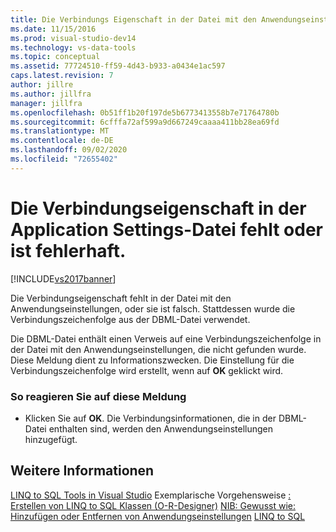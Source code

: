 ```yaml
---
title: Die Verbindungs Eigenschaft in der Datei mit den Anwendungseinstellungen fehlt oder ist falsch. | Microsoft-Dokumentation
ms.date: 11/15/2016
ms.prod: visual-studio-dev14
ms.technology: vs-data-tools
ms.topic: conceptual
ms.assetid: 77724510-ff59-4d43-b933-a0434e1ac597
caps.latest.revision: 7
author: jillre
ms.author: jillfra
manager: jillfra
ms.openlocfilehash: 0b51ff1b20f197de5b6773413558b7e71764780b
ms.sourcegitcommit: 6cfffa72af599a9d667249caaaa411bb28ea69fd
ms.translationtype: MT
ms.contentlocale: de-DE
ms.lasthandoff: 09/02/2020
ms.locfileid: "72655402"
---
```

# <a name="the-connection-property-in-the-application-settings-file-is-missing-or-incorrect"></a>Die Verbindungseigenschaft in der Application Settings-Datei fehlt oder ist fehlerhaft.
[!INCLUDE[vs2017banner](../includes/vs2017banner.md)]

Die Verbindungseigenschaft fehlt in der Datei mit den Anwendungseinstellungen, oder sie ist falsch. Stattdessen wurde die Verbindungszeichenfolge aus der DBML-Datei verwendet.

 Die DBML-Datei enthält einen Verweis auf eine Verbindungszeichenfolge in der Datei mit den Anwendungseinstellungen, die nicht gefunden wurde. Diese Meldung dient zu Informationszwecken. Die Einstellung für die Verbindungszeichenfolge wird erstellt, wenn auf **OK** geklickt wird.

### <a name="to-respond-to-this-message"></a>So reagieren Sie auf diese Meldung

- Klicken Sie auf **OK**. Die Verbindungsinformationen, die in der DBML-Datei enthalten sind, werden den Anwendungseinstellungen hinzugefügt.

## <a name="see-also"></a>Weitere Informationen
 [LINQ to SQL Tools in Visual Studio](../data-tools/linq-to-sql-tools-in-visual-studio2.md) Exemplarische Vorgehensweise [: Erstellen von LINQ to SQL Klassen (O-R-Designer)](https://msdn.microsoft.com/library/35aad4a4-2e8a-46e2-ae09-5fbfd333c233) [NIB: Gewusst wie: Hinzufügen oder Entfernen von Anwendungseinstellungen](https://msdn.microsoft.com/a233965c-126d-46ab-add4-efb758f576f4) [LINQ to SQL](https://msdn.microsoft.com/library/73d13345-eece-471a-af40-4cc7a2f11655)

